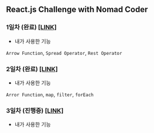## React.js Challenge with Nomad Coder

### 1일차 (**완료**) [[LINK]](https://github.com/alstn2468/ReactJS_Challenge/tree/master/DAY_1_OF_15)

-   내가 사용한 기능

`Arrow Function`, `Spread Operator`, `Rest Operator`

### 2일차 (**완료**) [[LINK]](https://github.com/alstn2468/ReactJS_Challenge/tree/master/DAY_2_OF_15)

-   내가 사용한 기능

`Arror Function`, `map`, `filter`, `forEach`

### 3일차 (진행중) [[LINK]](https://github.com/alstn2468/ReactJS_Challenge/tree/master/DAY_3_OF_15)

-   내가 사용한 기능
